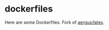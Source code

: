 # dockerfiles

Here are some Dockerfiles.
Fork of [aergus/latex][src].

[src]: https://gitlab.com/aergus/dockerfiles
